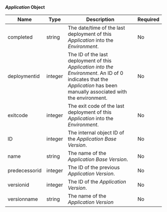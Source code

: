 **_Application_ Object**

| Name          | Type    | Description                                                                                                                                                              | Required |
|---------------|---------|--------------------------------------------------------------------------------------------------------------------------------------------------------------------------|----------|
| completed     | string  | The date/time of the last deployment of this _Application_ into the _Environment_.                                                                                       | No       |
| deploymentid  | integer | The ID of the last deployment of this _Application into the Environment_. An ID of 0 indicates that the _Application_ has been manually associated with the environment. | No       |
| exitcode      | integer | The exit code of the last deployment of this _Application_ into the _Environment_.                                                                                       | No       |
| ID            | integer | The internal object ID of the _Application Base Version_.                                                                                                                | No       |
| name          | string  | The name of the _Application Base Version_.                                                                                                                              | No       |
| predecessorid | integer | The ID of the previous _Application Version_.                                                                                                                            | No       |
| versionid     | integer | The ID of the _Application Version_.                                                                                                                                     | No       |
| versionname   | string  | The name of the _Application Version_                                                                                                                                    | No       |
